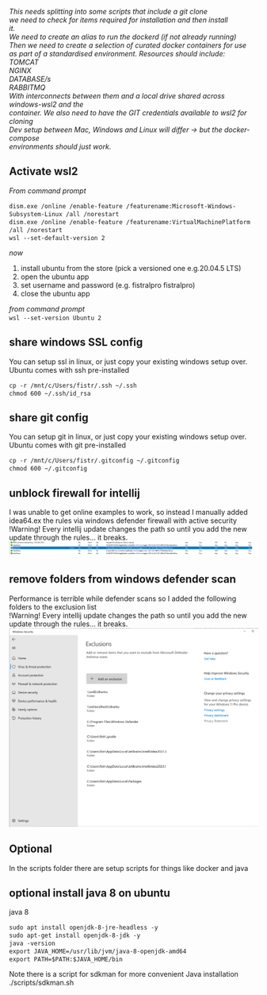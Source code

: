 _This needs splitting into some scripts that include a git clone  
we need to check for items required for installation and then install  
it.  
We need to create an alias to run the dockerd (if not already running)  
Then we need to create a selection of curated docker containers for use  
as part of a standardised environment.  Resources should include:  
  TOMCAT  
  NGINX  
  DATABASE/s  
  RABBITMQ  
With interconnects between them and a local drive shared across windows-wsl2 and the  
container.
We also need to have the GIT credentials available to wsl2 for cloning  
Dev setup between Mac, Windows and Linux will differ -> but the docker-compose  
environments should just work._  


## Activate wsl2  
_From command prompt_  
```
dism.exe /online /enable-feature /featurename:Microsoft-Windows-Subsystem-Linux /all /norestart  
dism.exe /online /enable-feature /featurename:VirtualMachinePlatform /all /norestart  
wsl --set-default-version 2
```

_now_  
  1.  install ubuntu from the store (pick a versioned one e.g.20.04.5 LTS)
  2.  open the ubuntu app  
  3.  set username and password  (e.g. fistralpro fistralpro)  
  4.  close the ubuntu app  

_from command prompt_  
`wsl --set-version Ubuntu 2`  


## share windows SSL config  
You can setup ssl in linux, or just copy your existing windows setup over.   Ubuntu comes with ssh pre-installed  
```
cp -r /mnt/c/Users/fistr/.ssh ~/.ssh
chmod 600 ~/.ssh/id_rsa
```

## share git config  
You can setup git in linux, or just copy your existing windows setup over.  Ubuntu comes with git pre-installed     
```
cp -r /mnt/c/Users/fistr/.gitconfig ~/.gitconfig 
chmod 600 ~/.gitconfig
```

## unblock firewall for intellij
I was unable to get online examples to work, so instead I manually added idea64.ex the rules via windows defender firewall with active security  
!Warning! Every intellij update changes the path so until you add the new update through the rules... it breaks.  
![intellij firewall rules](https://github.com/fistralpro/dev_setup/blob/ed1df6645c137c914b96306e837b3cc0446532ba/firewall%20rules%20for%20intellij.png?raw=true)

## remove folders from windows defender scan 
Performance is terrible while defender scans so I added the following folders to the exclusion list    
!Warning! Every intellij update changes the path so until you add the new update through the rules... it breaks.  
![intellij windows defender rules](https://github.com/fistralpro/dev_setup/blob/main/folder_exclusions.png?raw=true)

## Optional
In the scripts folder there are setup scripts for things like docker and java  

## optional install java 8 on ubuntu
java 8  
```
sudo apt install openjdk-8-jre-headless -y
sudo apt-get install openjdk-8-jdk -y
java -version
export JAVA_HOME=/usr/lib/jvm/java-8-openjdk-amd64
export PATH=$PATH:$JAVA_HOME/bin
```
Note there is a script for sdkman for more convenient Java installation ./scripts/sdkman.sh  
